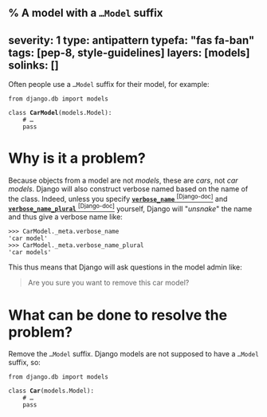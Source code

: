 % A model with a <code>&hellip;Model</code> suffix
---
severity: 1
type: antipattern
typefa: "fas fa-ban"
tags: [pep-8, style-guidelines]
layers: [models]
solinks: []
---

Often people use a <code>&hellip;Model</code> suffix for their model, for
example:

<pre class="python"><code>from django.db import models

class <b>CarModel</b>(models.Model):
    # &hellip;
    pass</code></pre>

# Why is it a problem?

Because objects from a model are not *models*, these are *cars*, not *car
models*. Django will also construct verbose named based on the name of the
class. Indeed, unless you specify
[**`verbose_name`**&nbsp;<sup>[Django-doc]</sup>](https://docs.djangoproject.com/en/dev/ref/models/options/#verbose-name) and
[**`verbose_name_plural`**&nbsp;<sup>[Django-doc]</sup>](https://docs.djangoproject.com/en/dev/ref/models/options/#verbose-name-plural)
yourself, Django will "*unsnake*" the name and thus give a verbose name like:

```pycon
>>> CarModel._meta.verbose_name
'car model'
>>> CarModel._meta.verbose_name_plural
'car models'
```

This thus means that Django will ask questions in the model admin like:

> Are you sure you want to remove this car model?

# What can be done to resolve the problem?

Remove the <code>&hellip;Model</code> suffix. Django models are not supposed to
have a <code>&hellip;Model</code> suffix, so:

<pre class="python"><code>from django.db import models

class <b>Car</b>(models.Model):
    # &hellip;
    pass</code></pre>
